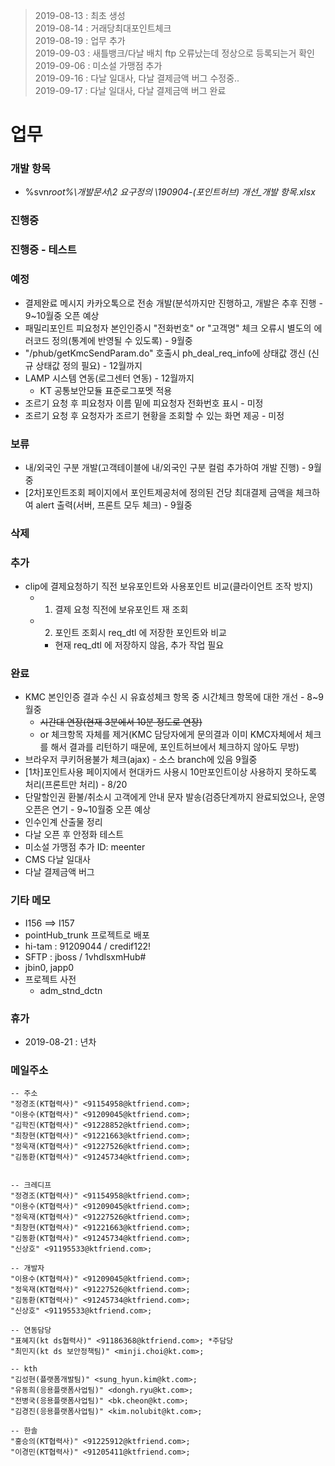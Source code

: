 > 2019-08-13 : 최초 생성  
> 2019-08-14 : 거래당최대포인트체크  
> 2019-08-19 : 업무 추가  
> 2019-09-03 : 새틀뱅크/다날 배치 ftp 오류났는데 정상으로 등록되는거 확인  
> 2019-09-06 : 미소설 가맹점 추가  
> 2019-09-16 : 다날 일대사, 다날 결제금액 버그 수정중..  
> 2019-09-17 : 다날 일대사, 다날 결제금액 버그 완료

업무
====

### 개발 항목

-	%svn*root%\개발문서\2 요구정의 \190904-(포인트허브) 개선_개발 항목.xlsx*

### 진행중

### 진행중 - 테스트

### 예정

-	결제완료 메시지 카카오톡으로 전송 개발(분석까지만 진행하고, 개발은 추후 진행 - 9~10월중 오픈 예상
-	패밀리포인트 피요청자 본인인증시 "전화번호" or "고객명" 체크 오류시 별도의 에러코드 정의(통계에 반영될 수 있도록) - 9월중
-	"/phub/getKmcSendParam.do" 호출시 ph_deal_req_info에 상태값 갱신 (신규 상태값 정의 필요) - 12월까지
-	LAMP 시스템 연동(로그센터 연동) - 12월까지
	-	KT 공통보안모듈 표준로그포멧 적용
-	조르기 요청 후 피요청자 이름 밑에 피요청자 전화번호 표시 - 미정
-	조르기 요청 후 요청자가 조르기 현황을 조회할 수 있는 화면 제공 - 미정

### 보류

-	내/외국인 구분 개발(고객테이블에 내/외국인 구분 컬럼 추가하여 개발 진행) - 9월중
-	[2차]포인트조회 페이지에서 포인트제공처에 정의된 건당 최대결제 금액을 체크하여 alert 출력(서버, 프론트 모두 체크) - 9월중

### 삭제

### 추가

-	clip에 결제요청하기 직전 보유포인트와 사용포인트 비교(클라이언트 조작 방지)
	-	1. 결제 요청 직전에 보유포인트 재 조회
	-	2. 포인트 조회시 req_dtl 에 저장한 포인트와 비교
		-	현재 req_dtl 에 저장하지 않음, 추가 작업 필요

### 완료

-	KMC 본인인증 결과 수신 시 유효성체크 항목 중 시간체크 항목에 대한 개선 - 8~9월중
	-	~~시간대 연장(현재 3분에서 10분 정도로 연장)~~
	-	or 체크항목 자체를 제거(KMC 담당자에게 문의결과 이미 KMC자체에서 체크를 해서 결과를 리턴하기 때문에, 포인트허브에서 체크하지 않아도 무방)
-	브라우저 쿠키허용불가 체크(ajax) - 소스 branch에 있음 9월중
-	[1차]포인트사용 페이지에서 현대카드 사용시 10만포인트이상 사용하지 못하도록 처리(프론트만 처리) - 8/20
-	단말할인권 환불/취소시 고객에게 안내 문자 발송(검증단계까지 완료되었으나, 운영오픈은 연기 - 9~10월중 오픈 예상
-	인수인계 산출물 정리
-	다날 오픈 후 안정화 테스트
-	미소설 가맹점 추가 ID: meenter
-	CMS 다날 일대사
-	다날 결제금액 버그

### 기타 메모

-	I156 ==> I157
-	pointHub_trunk 프로젝트로 배포
-	hi-tam : 91209044 / credif122!
-	SFTP : jboss / 1vhdlsxmHub#
-	jbin0, japp0
-	프로젝트 사전
	-	adm_stnd_dctn

### 휴가

-	2019-08-21 : 년차

### 메일주소

```
-- 주소
"정경조(KT협력사)" <91154958@ktfriend.com>;
"이용수(KT협력사)" <91209045@ktfriend.com>;
"김학진(KT협력사)" <91228852@ktfriend.com>;
"최창현(KT협력사)" <91221663@ktfriend.com>;
"정욱재(KT협력사)" <91227526@ktfriend.com>;
"김동환(KT협력사)" <91245734@ktfriend.com>;


-- 크레디프
"정경조(KT협력사)" <91154958@ktfriend.com>;
"이용수(KT협력사)" <91209045@ktfriend.com>;
"정욱재(KT협력사)" <91227526@ktfriend.com>;
"최창현(KT협력사)" <91221663@ktfriend.com>;
"김동환(KT협력사)" <91245734@ktfriend.com>;
"신상호" <91195533@ktfriend.com>;

-- 개발자
"이용수(KT협력사)" <91209045@ktfriend.com>;
"정욱재(KT협력사)" <91227526@ktfriend.com>;
"김동환(KT협력사)" <91245734@ktfriend.com>;
"신상호" <91195533@ktfriend.com>;

-- 연동담당
"표혜지(kt ds협력사)" <91186368@ktfriend.com>; *주담당
"최민지(kt ds 보안정책팀)" <minji.choi@kt.com>;

-- kth
"김성현(플랫폼개발팀)" <sung_hyun.kim@kt.com>;
"유동희(응용플랫폼사업팀)" <dongh.ryu@kt.com>;
"전병국(응용플랫폼사업팀)" <bk.cheon@kt.com>;
"김경진(응용플랫폼사업팀)" <kim.nolubit@kt.com>;

-- 한솔
"홍승의(KT협력사)" <91225912@ktfriend.com>;
"이경민(KT협력사)" <91205411@ktfriend.com>;

```

